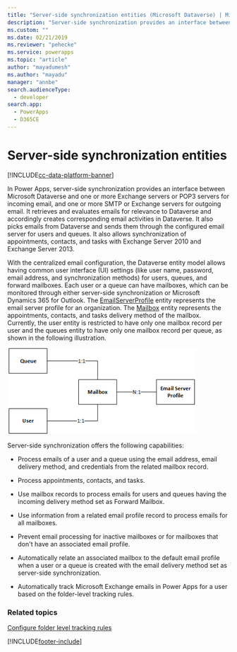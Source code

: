 ```yaml
---
title: "Server-side synchronization entities (Microsoft Dataverse) | Microsoft Docs"
description: "Server-side synchronization provides an interface between Microsoft Dataverse and one or more Exchange servers or POP3 servers for incoming email, and one or more SMTP or Exchange servers for outgoing email."
ms.custom: ""
ms.date: 02/21/2019
ms.reviewer: "pehecke"
ms.service: powerapps
ms.topic: "article"
author: "mayadumesh"
ms.author: "mayadu" 
manager: "annbe" 
search.audienceType: 
  - developer
search.app: 
  - PowerApps
  - D365CE
---
```

# Server-side synchronization entities

[!INCLUDE[cc-data-platform-banner](../../includes/cc-data-platform-banner.md)]

In Power Apps, server-side synchronization provides an interface between Microsoft Dataverse and one or more Exchange servers or POP3 servers for incoming email, and one or more SMTP or Exchange servers for outgoing email. It retrieves and evaluates emails for relevance to Dataverse and accordingly creates corresponding email activities in Dataverse. It also picks emails from Dataverse and sends them through the configured email server for users and queues. It also allows synchronization of appointments, contacts, and tasks with  Exchange Server 2010 and Exchange Server 2013.  
  
 With the centralized email configuration, the Dataverse entity model allows having common user interface (UI) settings (like user name, password, email address, and synchronization methods) for users, queues, and forward mailboxes. Each user or a queue can have mailboxes, which can be monitored through either server-side synchronization or Microsoft Dynamics 365 for Outlook. The [EmailServerProfile](/powerapps/developer/data-platform/reference/entities/emailserverprofile) entity represents the email server profile for an organization. The [Mailbox](/powerapps/developer/data-platform/reference/entities/mailbox) entity represents the appointments, contacts, and tasks delivery method of the mailbox. Currently, the user entity is restricted to have only one mailbox record per user and the queues entity to have only one mailbox record per queue, as shown in the following illustration.  
  
 ![Email connector entity model](media/email-connector-entity-model.png "Email connector entity model")  
  
 Server-side synchronization offers the following capabilities:  
  
- Process emails of a user and a queue using the email address, email delivery method, and credentials from the related mailbox record.  
  
- Process appointments, contacts, and tasks.  
  
- Use mailbox records to process emails for users and queues having the incoming delivery method set as Forward Mailbox.  
  
- Use information from a related email profile record to process emails for all mailboxes.  
  
- Prevent email processing for inactive mailboxes or for mailboxes that don't have an associated email profile.  
  
- Automatically relate an associated mailbox to the default email profile when a user or a queue is created with the email delivery method set as server-side synchronization.  
  
- Automatically track Microsoft Exchange emails in Power Apps for a user based on the folder-level tracking rules.  
  
### Related topics  
 [Configure folder level tracking rules](configure-exchange-folder-level-tracking-rules.md) 


[!INCLUDE[footer-include](../../includes/footer-banner.md)]
